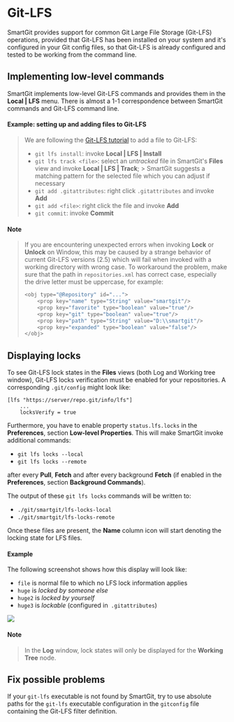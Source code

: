 # Git-LFS

SmartGit provides support for common Git Large File Storage (Git-LFS) operations, provided that Git-LFS has been installed on your system and it's configured in your Git config files, so that Git-LFS is already configured and tested to be working from the command line.

## Implementing low-level commands

SmartGit implements low-level Git-LFS commands and provides them in the **Local \| LFS** menu. 
There is almost a 1-1 correspondence between SmartGit commands and Git-LFS command line.

#### Example: setting up and adding files to Git-LFS

> We are following the [Git-LFS tutorial](https://github.com/git-lfs/git-lfs/wiki/Tutorial) to add a file to Git-LFS:
>
> - `git lfs install`: invoke **Local \| LFS \| Install**
> - `git lfs track <file>`: select an *untracked* file in SmartGit's **Files** view and invoke **Local \| LFS \| Track**;
    > SmartGit suggests a matching pattern for the selected file which you can adjust if necessary
> - `git add .gitattributes`: right click `.gitattributes` and invoke **Add**
> - `git add <file>`: right click the file and invoke **Add**
> - `git commit`: invoke **Commit**

#### Note

> If you are encountering unexpected errors when invoking **Lock** or **Unlock** on Window, this may be caused by a strange behavior of current Git-LFS versions (2.5) which will fail when invoked with a working directory with wrong case.
> To workaround the problem, make sure that the path in `repositories.xml` has correct case, especially the drive letter must be uppercase, for example:
>
> ``` java
> <obj type="@Repository" id="...">
>     <prop key="name" type="String" value="smartgit"/>
>     <prop key="favorite" type="boolean" value="true"/>
>     <prop key="git" type="boolean" value="true"/>
>     <prop key="path" type="String" value="D:\\smartgit"/>
>     <prop key="expanded" type="boolean" value="false"/>
> </obj>
> ```

## Displaying locks

To see Git-LFS lock states in the **Files** views (both Log and Working tree window), Git-LFS locks verification must be enabled for your repositories. A corresponding `.git/config` might look like:

```
[lfs "https://server/repo.git/info/lfs"]
    ...
    locksVerify = true
```

Furthermore, you have to enable property `status.lfs.locks` in the **Preferences**, section **Low-level Properties**. This will make SmartGit invoke additional commands:

- `git lfs locks --local`
- `git lfs locks --remote`

after every **Pull**, **Fetch** and after every background **Fetch** (if enabled in the **Preferences**, section **Background Commands**).

The output of these `git lfs locks` commands will be written to:

- `./git/smartgit/lfs-locks-local`
- `./git/smartgit/lfs-locks-remote`

Once these files are present, the **Name** column icon will start denoting the locking state for LFS files.

#### Example

The following screenshot shows how this display will look like:

- `file` is normal file to which no LFS lock information applies
- `huge` is *locked by someone else*
- `huge2` is *locked by yourself*
- `huge3` is *lockable* (configured in` .gitattributes`)

![](../attachments/53215476/53215477.png)

#### Note

> In the **Log** window, lock states will only be displayed for the **Working Tree** node.

## Fix possible problems

If your `git-lfs` executable is not found by SmartGit, try to use absolute paths for the `git-lfs` executable configuration in the `gitconfig` file containing the Git-LFS filter definition.
